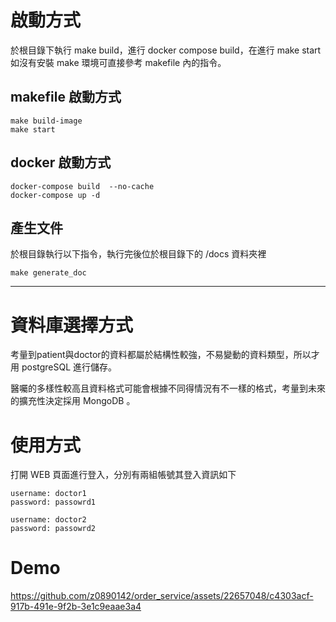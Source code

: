 # 啟動方式
於根目錄下執行 make build，進行 docker compose build，在進行 make start
如沒有安裝 make 環境可直接參考 makefile 內的指令。

## makefile 啟動方式
```
make build-image
make start
```

## docker 啟動方式
```
docker-compose build  --no-cache
docker-compose up -d  
```

## 產生文件

於根目錄執行以下指令，執行完後位於根目錄下的 /docs 資料夾裡
```
make generate_doc
```
---

# 資料庫選擇方式
考量到patient與doctor的資料都屬於結構性較強，不易變動的資料類型，所以才用 postgreSQL 進行儲存。

醫囑的多樣性較高且資料格式可能會根據不同得情況有不一樣的格式，考量到未來的擴充性決定採用 MongoDB 。

# 使用方式

打開 WEB 頁面進行登入，分別有兩組帳號其登入資訊如下

```
username: doctor1
password: passowrd1
```

```
username: doctor2
password: passowrd2
```
# Demo



https://github.com/z0890142/order_service/assets/22657048/c4303acf-917b-491e-9f2b-3e1c9eaae3a4

